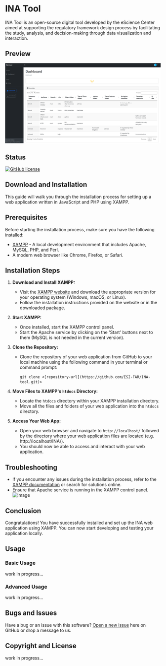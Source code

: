 # INA Tool

INA Tool is an open-source digital tool developed by the eScience Center aimed at supporting the regulatory framework design process by facilitating the study, analysis, and decision-making through data visualization and interaction.

## Preview

![INA](assets/img/preview.PNG)

## Status

[![GitHub license](https://img.shields.io/badge/license-MIT-blue.svg)](https://raw.githubusercontent.com/StartBootstrap/startbootstrap-sb-admin/master/LICENSE)

## Download and Installation

This guide will walk you through the installation process for setting up a web application written in JavaScript and PHP using XAMPP.

## Prerequisites

Before starting the installation process, make sure you have the following installed:

- [XAMPP](https://www.apachefriends.org/index.html) - A local development environment that includes Apache, MySQL, PHP, and Perl.
- A modern web browser like Chrome, Firefox, or Safari.

## Installation Steps

1. **Download and Install XAMPP:**
   - Visit the [XAMPP website](https://www.apachefriends.org/index.html) and download the appropriate version for your operating system (Windows, macOS, or Linux).
   - Follow the installation instructions provided on the website or in the downloaded package.

2. **Start XAMPP:**
   - Once installed, start the XAMPP control panel.
   - Start the Apache service by clicking on the 'Start' buttons next to them (MySQL is not needed in the current version).

3. **Clone the Repository:**
   - Clone the repository of your web application from GitHub to your local machine using the following command in your terminal or command prompt:
     ```
     git clone <[repository-url](https://github.com/ESI-FAR/INA-tool.git)>
     ```
   
4. **Move Files to XAMPP's `htdocs` Directory:**
   - Locate the `htdocs` directory within your XAMPP installation directory.
   - Move all the files and folders of your web application into the `htdocs` directory.

5. **Access Your Web App:**
   - Open your web browser and navigate to `http://localhost/` followed by the directory where your web application files are located (e.g. http://localhost/INA/).
   - You should now be able to access and interact with your web application.

## Troubleshooting

- If you encounter any issues during the installation process, refer to the [XAMPP documentation](https://www.apachefriends.org/documentation.html) or search for solutions online.
- Ensure that Apache service is running in the XAMPP control panel.
![image](https://github.com/ESI-FAR/INA-tool/assets/150127923/bdeec688-1cae-4152-9b19-ab1b3b2375cd)

## Conclusion

Congratulations! You have successfully installed and set up the INA web application using XAMPP. You can now start developing and testing your application locally.

## Usage

### Basic Usage

work in progress...


### Advanced Usage

work in progress...

## Bugs and Issues

Have a bug or an issue with this software? [Open a new issue](https://github.com/ESI-FAR/INA-tool/issues) here on GitHub or drop a message to us.


## Copyright and License

work in progress...
